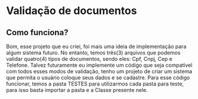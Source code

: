 # Validação de documentos

## Como funciona?

Bom, esse projeto que eu criei, foi mais uma ideia de implementação para algum sistema futuro.
No entanto, temos três(3) arquivos que podemos validar quatro(4) tipos de documentos, sendo eles:
Cpf, Cnpj, Cep e Telefone. Talvez futuramente eu implemente um código que seja compatível com todos esses modos de validação,
tenho um projeto de criar um sistema que permita o usuário coloque seus dados e se cadastre.
Para esse código funcionar, temos a pasta TESTES para utilizarmos cada pasta para teste, para isso basta importar a pasta e a Classe presente nele.
 
